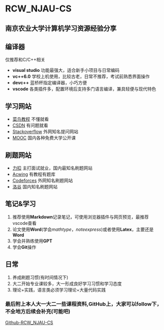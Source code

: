 # RCW_NJAU-CS
## 南京农业大学计算机学习资源经验分享

## 编译器
仅推荐和C/C++相关
- **visual studio**
功能最强大，适合新手小项目与日常编码
- **vc++6.0**
学校上机使用，比较古老，日常不推荐，考试前熟悉界面操作
- **devc++**
蓝桥杯指定编译器，小巧方便
- **vscode**
各类插件多，配置环境后支持多门语言编译，兼具轻便与现代特色

## 学习网站
- [菜鸟教程](https://www.runoob.com/)
不懂就看
- [CSDN](https://blog.csdn.net/)
有问题就看
- [Stackoverflow](https://stackoverflow.com/)
外网知名提问网站
- [MOOC](https://www.icourse163.org/)
国内各种免费大学公开课
  
## 刷题网站
- [力扣](https://leetcode.cn/)
主打面试就业，国内最知名刷题网站
- [Acwing](https://www.acwing.com/problem/)
有教程有题库
- [Codeforces](https://codeforces.com/)
外网知名刷题网站
- [洛谷](https://www.luogu.com.cn/)
国内知名刷题网站

## 笔记&学习
1. 推荐使用**Markdown**记录笔记，可使用浏览器插件与网页预览，最推荐vscode查看
2. 论文使用**Word**(学会*mathtype*，*noteexpress*)或者使用**Latex**，主要还是**Word**
3. 学会并熟练使用**GPT**
4. 学会**Git**操作

## 日常
1. 养成刷题习惯(有时间情况下)
2. 大二开始专业课较多，大一形成良好学习习惯和学习态度
3. 理论+实践，语言类必须学习理论+大量代码实践

### 最后附上本人大一大二一些课程资料,GitHub上，大家可以follow下，不全地方后续会补充(可能吧)
[Github-RCW_NJAU-CS](https://github.com/Rander7/RCW_NJAU-CS)
